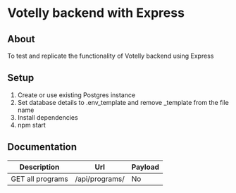 # Votelly backend with Express

## About
To test and replicate the functionality of Votelly backend using Express

## Setup
1. Create or use existing Postgres instance
2. Set database details to .env_template and remove _template from the file name
3. Install dependencies
4. npm start

## Documentation
Description | Url | Payload 
----------- | --- | -------
GET all programs | /api/programs/ | No